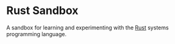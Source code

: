# Rust Sandbox
A sandbox for learning and experimenting with the [Rust](https://www.rust-lang.org) systems programming language.
